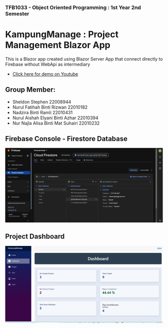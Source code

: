 ### TFB1033 - Object Oriented Programming : 1st Year 2nd Semester
# KampungManage : Project Management Blazor App
This is a Blazor app created using Blazor Server App that connect directly to Firebase without WebApi as intermediary
* [Click here for demo on Youtube ](https://youtu.be/4emmUqTaaQg)

## Group Member:
* Sheldon Stephen 22008944
* Nurul Fatihah Binti Rizwan  22010182
* Nadzira Binti Ramli 22010431
* Nurul Aishah Elyani Binti Azhar 22010394
* Nur Najla Alisa Binti Mat Suhairi 22010232
  
## Firebase Console - Firestore Database 
![Alt Firebase](picture/Firebase.png)

## Project Dashboard 
![Alt Dashboard](picture/dashboard.png)

